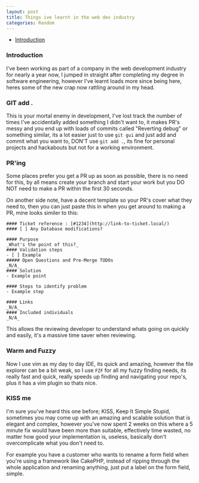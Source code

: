 ```yaml
---
layout: post
title: Things ive learnt in the web dev industry
categories: Random
---
```


- [Introduction](#introduction)

### Introduction
I've been working as part of a company in the web development industry for nearly a year now, I jumped in straight after completing my degree in software engineering, however I've learnt loads more since being here, heres some of the new crap now rattling around in my head.

### GIT add . 
This is your mortal enemy in development, I've lost track the number of times I've accidentally added something I didn't want to, it makes PR's messy and you end up with loads of commits called "Reverting debug" or something similar, its a lot easier just to use `git gui` and just add and commit what you want to, DON'T use `git add .`, its fine for personal projects and hackabouts but not for a working environment.

### PR'ing
Some places prefer you get a PR up as soon as possible, there is no need for this, by all means create your branch and start your work but you DO NOT need to make a PR within the first 30 seconds.

On another side note, have a decent template so your PR's cover what they need to, then you can just paste this in when you get around to making a PR, mine looks similer to this:

```
#### Ticket reference : [#1234](http://link-to-ticket.local/)
#### [ ] Any Database modifications?

#### Purpose
_What's the point of this?_
#### Validation steps 
- [ ] Example 
##### Open Questions and Pre-Merge TODOs
_N/A_
#### Solution
- Example point 

#### Steps to identify problem
- Example step 

#### Links
_N/A_
#### Included individuals
_N/A_

```
This allows the reviewing developer to understand whats going on quickly and easily, it's a massive time saver when reviewing.

### Warm and Fuzzy
Now I use vim as my day to day IDE, its quick and amazing, however the file explorer can be a bit weak, so I use `FZF` for all my fuzzy finding needs, its really fast and quick, really speeds up finding and navigating your repo's, plus it has a vim plugin so thats nice.

### KISS me 
I'm sure you've heard this one before; KISS, Keep It Simple Stupid, sometimes you may come up with an amazing and scalable solution that is elegant and complex, however you've now spent 2 weeks on this where a 5 minute fix would have been more than suitable, effectively time wasted, no matter how good your implementation is, useless, basically don't overcomplicate what you don't need to.

For example you have a customer who wants to rename a form field when you're using a framework like CakePHP, instead of ripping through the whole application and renaming anything, just put a label on the form field, simple.